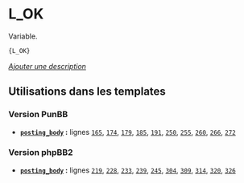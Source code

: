 # L_OK


Variable.

```html
{L_OK}
```

[*Ajouter une description*](https://fa-tvars.appspot.com/var/L_OK)

## Utilisations dans les templates

### Version PunBB
* __[`posting_body`](../tpl/var/punbb/posting_body.md#readme) :__ lignes [`165`](../tpl/src/punbb/posting_body.tpl#L165), [`174`](../tpl/src/punbb/posting_body.tpl#L174), [`179`](../tpl/src/punbb/posting_body.tpl#L179), [`185`](../tpl/src/punbb/posting_body.tpl#L185), [`191`](../tpl/src/punbb/posting_body.tpl#L191), [`250`](../tpl/src/punbb/posting_body.tpl#L250), [`255`](../tpl/src/punbb/posting_body.tpl#L255), [`260`](../tpl/src/punbb/posting_body.tpl#L260), [`266`](../tpl/src/punbb/posting_body.tpl#L266), [`272`](../tpl/src/punbb/posting_body.tpl#L272)

### Version phpBB2
* __[`posting_body`](../tpl/var/subsilver/posting_body.md#readme) :__ lignes [`219`](../tpl/src/subsilver/posting_body.tpl#L219), [`228`](../tpl/src/subsilver/posting_body.tpl#L228), [`233`](../tpl/src/subsilver/posting_body.tpl#L233), [`239`](../tpl/src/subsilver/posting_body.tpl#L239), [`245`](../tpl/src/subsilver/posting_body.tpl#L245), [`304`](../tpl/src/subsilver/posting_body.tpl#L304), [`309`](../tpl/src/subsilver/posting_body.tpl#L309), [`314`](../tpl/src/subsilver/posting_body.tpl#L314), [`320`](../tpl/src/subsilver/posting_body.tpl#L320), [`326`](../tpl/src/subsilver/posting_body.tpl#L326)